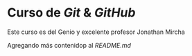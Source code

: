 # Curso de _Git_ & _GitHub_

Este curso es del Genio y excelente profesor Jonathan Mircha

Agregando más contenidop al _README.md_
